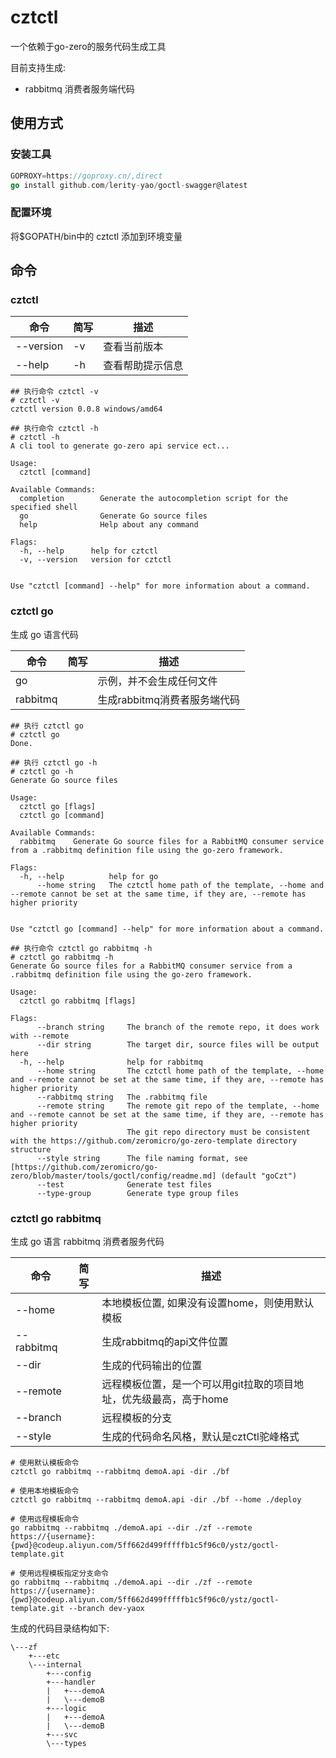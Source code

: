 # cztctl

一个依赖于go-zero的服务代码生成工具

目前支持生成:

- rabbitmq 消费者服务端代码

## 使用方式

### 安装工具

```go
GOPROXY=https://goproxy.cn/,direct
go install github.com/lerity-yao/goctl-swagger@latest
```

### 配置环境

将$GOPATH/bin中的 cztctl 添加到环境变量

## 命令

### cztctl

| 命令        | 简写 | 描述       |
|-----------|----|----------|
| --version | -v | 查看当前版本   |
| --help    | -h | 查看帮助提示信息 |

```shell
## 执行命令 cztctl -v
# cztctl -v
cztctl version 0.0.8 windows/amd64

```

```
## 执行命令 cztctl -h
# cztctl -h  
A cli tool to generate go-zero api service ect...

Usage:
  cztctl [command]

Available Commands:
  completion        Generate the autocompletion script for the specified shell
  go                Generate Go source files
  help              Help about any command

Flags:
  -h, --help      help for cztctl
  -v, --version   version for cztctl


Use "cztctl [command] --help" for more information about a command.
```


### cztctl go

生成 go 语言代码

| 命令       | 简写 | 描述                 |
|----------|--|--------------------|
| go       |  | 示例，并不会生成任何文件       |
| rabbitmq |  | 生成rabbitmq消费者服务端代码 |


```shell
## 执行 cztctl go
# cztctl go   
Done.
```

```
## 执行 cztctl go -h
# cztctl go -h         
Generate Go source files

Usage:
  cztctl go [flags]
  cztctl go [command]

Available Commands:
  rabbitmq    Generate Go source files for a RabbitMQ consumer service from a .rabbitmq definition file using the go-zero framework.

Flags:
  -h, --help          help for go
      --home string   The cztctl home path of the template, --home and --remote cannot be set at the same time, if they are, --remote has higher priority


Use "cztctl go [command] --help" for more information about a command.
```

```shell
## 执行命令 cztctl go rabbitmq -h
# cztctl go rabbitmq -h
Generate Go source files for a RabbitMQ consumer service from a .rabbitmq definition file using the go-zero framework.

Usage:
  cztctl go rabbitmq [flags]

Flags:
      --branch string     The branch of the remote repo, it does work with --remote
      --dir string        The target dir, source files will be output here
  -h, --help              help for rabbitmq
      --home string       The cztctl home path of the template, --home and --remote cannot be set at the same time, if they are, --remote has higher priority
      --rabbitmq string   The .rabbitmq file
      --remote string     The remote git repo of the template, --home and --remote cannot be set at the same time, if they are, --remote has higher priority
                          The git repo directory must be consistent with the https://github.com/zeromicro/go-zero-template directory structure
      --style string      The file naming format, see [https://github.com/zeromicro/go-zero/blob/master/tools/goctl/config/readme.md] (default "goCzt")
      --test              Generate test files
      --type-group        Generate type group files
```

### cztctl go rabbitmq

生成 go 语言 rabbitmq 消费者服务代码

| 命令 | 简写 | 描述                                   |
|--|--|--------------------------------------|
| --home |  | 本地模板位置, 如果没有设置home，则使用默认模板           |
| --rabbitmq |  | 生成rabbitmq的api文件位置                   |
| --dir |  | 生成的代码输出的位置                           |
| --remote |  | 远程模板位置，是一个可以用git拉取的项目地址，优先级最高，高于home |
| --branch |  | 远程模板的分支                              |
| --style |  | 生成的代码命名风格，默认是cztCtl驼峰格式              |

```shell
# 使用默认模板命令
cztctl go rabbitmq --rabbitmq demoA.api -dir ./bf
```

```shell
# 使用本地模板命令
cztctl go rabbitmq --rabbitmq demoA.api -dir ./bf --home ./deploy

```

```shell
# 使用远程模板命令
go rabbitmq --rabbitmq ./demoA.api --dir ./zf --remote https://{username}:{pwd}@codeup.aliyun.com/5ff662d499fffffb1c5f96c0/ystz/goctl-template.git

# 使用远程模板指定分支命令
go rabbitmq --rabbitmq ./demoA.api --dir ./zf --remote https://{username}:{pwd}@codeup.aliyun.com/5ff662d499fffffb1c5f96c0/ystz/goctl-template.git --branch dev-yaox
```

生成的代码目录结构如下:

```
\---zf
    +---etc
    \---internal
        +---config
        +---handler
        |   +---demoA
        |   \---demoB
        +---logic
        |   +---demoA
        |   \---demoB
        +---svc
        \---types
```